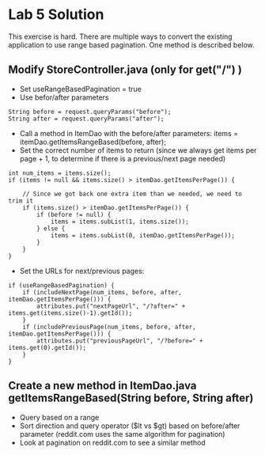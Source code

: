 Lab 5 Solution
==============

This exercise is hard.  There are multiple ways to convert the existing application to use range based pagination.  One method is described below.

Modify StoreController.java (only for get("/") )
------------------------------------------------

- Set useRangeBasedPagination = true
- Use befor/after parameters

```
String before = request.queryParams("before");
String after = request.queryParams("after");
```

- Call a method in ItemDao with the before/after parameters: items = itemDao.getItemsRangeBased(before, after);
- Set the correct number of items to return (since we always get items per page + 1, to determine if there is a previous/next page needed)

```
int num_items = items.size();
if (items != null && items.size() > itemDao.getItemsPerPage()) {

    // Since we got back one extra item than we needed, we need to trim it
    if (items.size() > itemDao.getItemsPerPage()) {
        if (before != null) {
            items = items.subList(1, items.size());
        } else {
            items = items.subList(0, itemDao.getItemsPerPage());
        }
    }
}
```

- Set the URLs for next/previous pages:

```
if (useRangeBasedPagination) {
    if (includeNextPage(num_items, before, after, itemDao.getItemsPerPage())) {
        attributes.put("nextPageUrl", "/?after=" + items.get(items.size()-1).getId());
    }
    if (includePreviousPage(num_items, before, after, itemDao.getItemsPerPage())) {
        attributes.put("previousPageUrl", "/?before=" + items.get(0).getId());
    }
}
```

Create a new method in ItemDao.java getItemsRangeBased(String before, String after)
-----------------------------------------------------------------------------------

- Query based on a range
- Sort direction and query operator ($lt vs $gt) based on before/after parameter (reddit.com uses the same algorithm for pagination)
- Look at pagination on reddit.com to see a similar method



